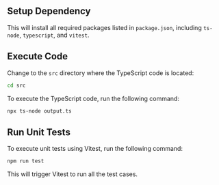 ## Setup Dependency

This will install all required packages listed in `package.json`, including `ts-node`, `typescript`, and `vitest`.

## Execute Code

Change to the `src` directory where the TypeScript code is located:

```bash
cd src
```

To execute the TypeScript code, run the following command:

```bash
npx ts-node output.ts
```

## Run Unit Tests

To execute unit tests using Vitest, run the following command:

```bash
npm run test
```

This will trigger Vitest to run all the test cases.
